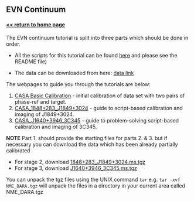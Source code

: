 ## EVN Continuum
#### [<< return to home page](../../index.md)

The EVN continuum tutorial is split into three parts which should be done in order.

* All the scripts for this tutorial can be found [here](http://www.jb.man.ac.uk/~radcliff/DARA/Data_reduction_workshops/EVN_Continuum/NME_DARA.tgz) and please see the README file)

* The data can be downloaded from here: [data link](http://www.jive.nl/fitsfiles?experiment=N14C3_141022)

The webpages to guide you through the tutorials are below:

  1. [CASA Basic Calibration](part1/part1_initial_cal.md) - initial calibration of data set with two pairs of phase-ref and target.
  2. [CASA_1848+283_J1849+3024](part2/part2_script_cal.md) - guide to script-based calibration and imaging of J1849+3024.
  3. [CASA_J1640+3946_3C345](part3/part3_imaging.md) - guide to problem-solving script-based calibration and imaging of 3C345.

**NOTE** Part 1. should provide the starting files for parts 2. & 3. but if necessary you can download the data which has been already partially calibrated

* For stage 2, download [1848+283_J1849+3024.ms.tgz](http://www.jb.man.ac.uk/~radcliff/DARA/Data_reduction_workshops/EVN_Continuum/1848+283_J1849+3024.ms.tgz)
* For stage 3, download [J1640+3946_3C345.ms.tgz](http://www.jb.man.ac.uk/~radcliff/DARA/Data_reduction_workshops/EVN_Continuum/J1640+3946_3C345.ms.tgz)

You can unpack the tgz files using the UNIX command `tar` e.g. `tar -xvf NME_DARA.tgz` will unpack the files in a directory in your current area called NME_DARA.tgz
